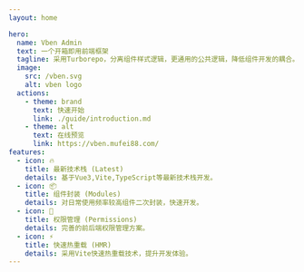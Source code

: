 ```yaml
---
layout: home

hero:
  name: Vben Admin
  text: 一个开箱即用前端框架
  tagline: 采用Turborepo，分离组件样式逻辑，更通用的公共逻辑，降低组件开发的耦合。
  image:
    src: /vben.svg
    alt: vben logo
  actions:
    - theme: brand
      text: 快速开始
      link: ./guide/introduction.md
    - theme: alt
      text: 在线预览
      link: https://vben.mufei88.com/
features:
  - icon: 🔥
    title: 最新技术栈 (Latest)
    details: 基于Vue3,Vite,TypeScript等最新技术栈开发。
  - icon: 📦
    title: 组件封装 (Modules)
    details: 对日常使用频率较高组件二次封装，快速开发。
  - icon: 🔑
    title: 权限管理 (Permissions)
    details: 完善的前后端权限管理方案。
  - icon: ⚡
    title: 快速热重载 (HMR)
    details: 采用Vite快速热重载技术，提升开发体验。
---
```


<style module>
  :root {
    --vp-home-hero-name-color: transparent;
    --vp-home-hero-name-background: -webkit-linear-gradient(120deg, #3dffec, #ae47fc);
  }
</style>